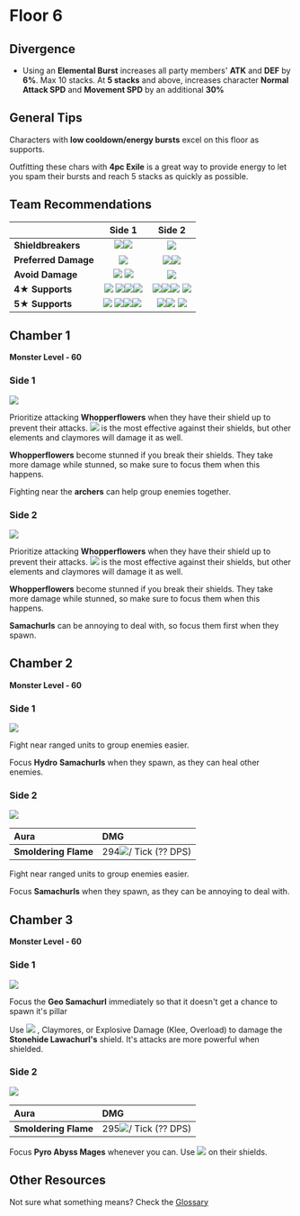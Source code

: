 # Floor 6

## Divergence

* Using an **Elemental Burst** increases all party members' **ATK** and **DEF** by **6%**. Max 10 stacks. At **5 stacks** and above, increases character **Normal Attack SPD** and **Movement SPD** by an additional **30%**

## General Tips

Characters with **low cooldown/energy bursts** excel on this floor as supports. 

Outfitting these chars with **4pc Exile** is a great way to provide energy to let you spam their bursts and reach 5 stacks as quickly as possible.

## Team Recommendations

|  | Side 1 | Side 2 |
| :--- | :---: | :---: |
| **Shieldbreakers** |  ​​![](https://firebasestorage.googleapis.com/v0/b/gitbook-28427.appspot.com/o/assets%2F-MVAGyyACcSzyzfmgy7f%2Fsync%2F485abc41b72e4fb75fd6cf1b2c21d83a5da9a05c.png?generation=1615182625871961&alt=media)![](../../.gitbook/assets/geo_small.png)  | ![](../../.gitbook/assets/hydro_small.png)  |
| **Preferred Damage** | ![](../../.gitbook/assets/pyro_small.png)  | ![](../../.gitbook/assets/hydro_small.png)![](../../.gitbook/assets/cryo_small.png)  |
| **Avoid Damage** |  ​​![](../../.gitbook/assets/geo_small.png) ![](../../.gitbook/assets/physical_small.png) | ![](../../.gitbook/assets/pyro_small.png)  |
| **4**★ **Supports** |  ​​![](https://firebasestorage.googleapis.com/v0/b/gitbook-28427.appspot.com/o/assets%2F-MVAGyyACcSzyzfmgy7f%2F-MVKTPJXzkfD7cQl9kZr%2F-MVK_BSWgxb2kRAIvYGt%2FUI_AvatarIcon_Amber.png?alt=media&token=5ed44853-bcab-47df-af93-e6c4f69de461) ![](../../.gitbook/assets/ui_avataricon_bennett.png)​![](../../.gitbook/assets/ui_avataricon_noelle.png)​​![](../../.gitbook/assets/ui_avataricon_xinyan.png) |  ​​![](../../.gitbook/assets/ui_avataricon_barbara.png)![](https://firebasestorage.googleapis.com/v0/b/gitbook-28427.appspot.com/o/assets%2F-MVAGyyACcSzyzfmgy7f%2F-MVKTPJXzkfD7cQl9kZr%2F-MVKcpeGJrAE15sALW54%2FUI_AvatarIcon_Chongyun.png?alt=media&token=6d987220-a265-41df-9f04-b43697a17ef7)![](../../.gitbook/assets/ui_avataricon_kaeya.png) ​![](../../.gitbook/assets/ui_avataricon_xingqiu.png) |
| **5**★ **Supports** |  ​​![](../../.gitbook/assets/ui_avataricon_albedo.png) ​![](../../.gitbook/assets/ui_avataricon_zhongli.png)![](../../.gitbook/assets/ui_avataricon_lumine.png)​​![](../../.gitbook/assets/ui_avataricon_venti.png) ​​ |  ​​![](../../.gitbook/assets/ui_avataricon_albedo.png)![](../../.gitbook/assets/ui_avataricon_ganyu.png)  ​​![](../../.gitbook/assets/ui_avataricon_lumine.png)​​ |

## Chamber 1

**Monster Level - 60**

### Side 1

![](../../.gitbook/assets/6-1-1.png)

Prioritize attacking **Whopperflowers** when they have their shield up to prevent their attacks. ![](../../.gitbook/assets/pyro_small.png) is the most effective against their shields, but other elements and claymores will damage it as well. 

**Whopperflowers** become stunned if you break their shields. They take more damage while stunned, so make sure to focus them when this happens.

Fighting near the **archers** can help group enemies together.

### Side 2

![](../../.gitbook/assets/6-1-2.png)

Prioritize attacking **Whopperflowers** when they have their shield up to prevent their attacks. ![](../../.gitbook/assets/hydro_small.png) is the most effective against their shields, but other elements and claymores will damage it as well. 

**Whopperflowers** become stunned if you break their shields. They take more damage while stunned, so make sure to focus them when this happens.

**Samachurls** can be annoying to deal with, so focus them first when they spawn.

## **Chamber 2**

**Monster Level - 60**

### Side 1

![](../../.gitbook/assets/6-2-1.png)

Fight near ranged units to group enemies easier.

Focus **Hydro** **Samachurls** when they spawn, as they can heal other enemies.

### Side 2

![](../../.gitbook/assets/6-2-2.png)

| Aura | DMG |
| :--- | :--- |
| **Smoldering Flame** | 294![](../../.gitbook/assets/pyro_small.png)/ Tick \(?? DPS\) |

Fight near ranged units to group enemies easier.

Focus **Samachurls** when they spawn, as they can be annoying to deal with.

## **Chamber 3**

**Monster Level - 60**

### Side 1

![](../../.gitbook/assets/6-3-1.png)

Focus the **Geo Samachurl** immediately so that it doesn't get a chance to spawn it's pillar

Use ![](../../.gitbook/assets/geo_small.png) , Claymores, or Explosive Damage \(Klee, Overload\) to damage the **Stonehide Lawachurl's** shield. It's attacks are more powerful when shielded.

### Side 2

![](../../.gitbook/assets/6-3-2.png)

| Aura | DMG |
| :--- | :--- |
| **Smoldering Flame** | 295![](../../.gitbook/assets/pyro_small.png)/ Tick \(?? DPS\) |

Focus **Pyro Abyss Mages** whenever you can. Use ![](../../.gitbook/assets/hydro_small.png) on their shields.

## Other Resources

Not sure what something means? Check the [Glossary](../glossary.md)

